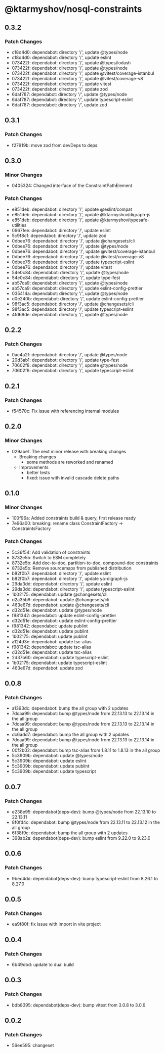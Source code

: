 # @ktarmyshov/nosql-constraints

## 0.3.2

### Patch Changes

- c18d4d0: dependabot: directory '/', update @types/node
- c18d4d0: dependabot: directory '/', update eslint
- 073422f: dependabot: directory '/', update @types/lodash
- 073422f: dependabot: directory '/', update @types/node
- 073422f: dependabot: directory '/', update @vitest/coverage-istanbul
- 073422f: dependabot: directory '/', update @vitest/coverage-v8
- 073422f: dependabot: directory '/', update vitest
- 073422f: dependabot: directory '/', update zod
- 6daf787: dependabot: directory '/', update @types/node
- 6daf787: dependabot: directory '/', update typescript-eslint
- 6daf787: dependabot: directory '/', update zod

## 0.3.1

### Patch Changes

- f27919b: move zod from devDeps to deps

## 0.3.0

### Minor Changes

- 0405324: Changed interface of the ConstraintPathElement

### Patch Changes

- e851deb: dependabot: directory '/', update @eslint/compat
- e851deb: dependabot: directory '/', update @ktarmyshov/digraph-js
- e851deb: dependabot: directory '/', update @ktarmyshov/typesafe-utilities
- 0967fee: dependabot: directory '/', update eslint
- 5c9f8c1: dependabot: directory '/', update zod
- 0dbee76: dependabot: directory '/', update @changesets/cli
- 0dbee76: dependabot: directory '/', update @types/node
- 0dbee76: dependabot: directory '/', update @vitest/coverage-istanbul
- 0dbee76: dependabot: directory '/', update @vitest/coverage-v8
- 0dbee76: dependabot: directory '/', update typescript-eslint
- 0dbee76: dependabot: directory '/', update vitest
- 54e0c84: dependabot: directory '/', update @types/node
- 54e0c84: dependabot: directory '/', update type-fest
- ab57ca9: dependabot: directory '/', update @types/node
- ab57ca9: dependabot: directory '/', update eslint-config-prettier
- 035414a: dependabot: directory '/', update @types/node
- d0e240b: dependabot: directory '/', update eslint-config-prettier
- 98f3ac5: dependabot: directory '/', update @changesets/cli
- 98f3ac5: dependabot: directory '/', update typescript-eslint
- 4fd69de: dependabot: directory '/', update @types/node

## 0.2.2

### Patch Changes

- 0ac4a2f: dependabot: directory '/', update @types/node
- 20d3ab1: dependabot: directory '/', update type-fest
- 70602f8: dependabot: directory '/', update @types/node
- 70602f8: dependabot: directory '/', update typescript-eslint

## 0.2.1

### Patch Changes

- f54570c: Fix issue with referencing internal modules

## 0.2.0

### Minor Changes

- 029abe1: The next minor release with breaking changes
  - Breaking changes
    - some methods are reworked and renamed
  - Improvements
    - better tests
    - fixed: issue with invalid cascade delete paths

## 0.1.0

### Minor Changes

- 100f96a: Added constraints build & query, first release ready
- 7e96a00: breaking: rename class ConstraintFactory -> ConstraintsFactory

### Patch Changes

- 5c36f54: Add validation of constraints
- 8732e5b: Switch to ESM completely
- 8732e5b: Add doc-to-doc, partition-to-doc, compound-doc constraints
- 8732e5b: Remove sourcemaps from published distribution
- b82f0b7: dependabot: directory '/', update eslint
- b82f0b7: dependabot: directory '/', update ya-digraph-js
- 29da3dd: dependabot: directory '/', update eslint
- 29da3dd: dependabot: directory '/', update typescript-eslint
- 1b02175: dependabot: update @changesets/cli
- d2a35b9: dependabot: update @changesets/cli
- 463e67d: dependabot: update @changesets/cli
- d32d51e: dependabot: update @types/node
- f981342: dependabot: update eslint-config-prettier
- d32d51e: dependabot: update eslint-config-prettier
- f981342: dependabot: update publint
- d32d51e: dependabot: update publint
- 1b02175: dependabot: update publint
- a124d3e: dependabot: update tsc-alias
- f981342: dependabot: update tsc-alias
- d32d51e: dependabot: update tsc-alias
- 2d37b60: dependabot: update typescript-eslint
- 1b02175: dependabot: update typescript-eslint
- 463e67d: dependabot: update zod

## 0.0.8

### Patch Changes

- a1393dc: dependabot: bump the all group with 2 updates
- 7dcaa99: dependabot: bump @types/node from 22.13.13 to 22.13.14 in the all group
- 7dcaa99: dependabot: bump @types/node from 22.13.13 to 22.13.14 in the all group
- dc6add7: dependabot: bump the all group with 2 updates
- 7dcaa99: dependabot: bump @types/node from 22.13.13 to 22.13.14 in the all group
- 00f2b02: dependabot: bump tsc-alias from 1.8.11 to 1.8.13 in the all group
- 5c3909b: dependabot: update @types/node
- 5c3909b: dependabot: update eslint
- 5c3909b: dependabot: update publint
- 5c3909b: dependabot: update typescript

## 0.0.7

### Patch Changes

- e238e95: dependabot(deps-dev): bump @types/node from 22.13.10 to 22.13.11
- 8f0fd4c: dependabot: bump @types/node from 22.13.11 to 22.13.12 in the all group
- 6f38f9c: dependabot: bump the all group with 2 updates
- 398ab2a: dependabot(deps-dev): bump eslint from 9.22.0 to 9.23.0

## 0.0.6

### Patch Changes

- 9bec4dd: dependabot(deps-dev): bump typescript-eslint from 8.26.1 to 8.27.0

## 0.0.5

### Patch Changes

- ea9f80f: fix issue with import in vite project

## 0.0.4

### Patch Changes

- 6b49dbd: update to dual build

## 0.0.3

### Patch Changes

- bdb8395: dependabot(deps-dev): bump vitest from 3.0.8 to 3.0.9

## 0.0.2

### Patch Changes

- 56ee595: changeset
